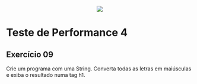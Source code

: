 <p align="center">
	<img src="https://www.infnet.edu.br/infnet/wp-content/themes/infnet.homepage//assets/img/LogoInfnetRodape.png"/>
</p>

# Teste de Performance 4
## Exercício 09
Crie um programa com uma String. Converta todas as letras em maiúsculas e exiba o resultado numa tag h1.

